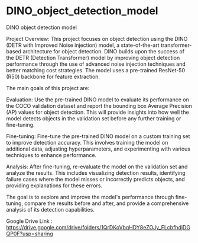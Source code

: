 # DINO_object_detection_model
DINO object detection model

Project Overview:
This project focuses on object detection using the DINO (DETR with Improved Noise injection) model, a state-of-the-art transformer-based architecture for object detection. DINO builds upon the success of the DETR (Detection Transformer) model by improving object detection performance through the use of advanced noise injection techniques and better matching cost strategies. The model uses a pre-trained ResNet-50 (R50) backbone for feature extraction.

The main goals of this project are:

Evaluation: Use the pre-trained DINO model to evaluate its performance on the COCO validation dataset and report the bounding box Average Precision (AP) values for object detection. This will provide insights into how well the model detects objects in the validation set before any further training or fine-tuning.

Fine-tuning: Fine-tune the pre-trained DINO model on a custom training set to improve detection accuracy. This involves training the model on additional data, adjusting hyperparameters, and experimenting with various techniques to enhance performance.

Analysis: After fine-tuning, re-evaluate the model on the validation set and analyze the results. This includes visualizing detection results, identifying failure cases where the model misses or incorrectly predicts objects, and providing explanations for these errors.

The goal is to explore and improve the model's performance through fine-tuning, compare the results before and after, and provide a comprehensive analysis of its detection capabilities.

Google Drive Link : https://drive.google.com/drive/folders/1QrDKoVbqHDY8eZOJy_FLcbfhdjDGQP0F?usp=sharing

